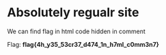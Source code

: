 # Absolutely regualr site
We can find flag in html code hidden in comment

Flag: **flag{4h\_y35\_53cr37\_d474\_1n\_h7ml\_c0mm3n7}**
